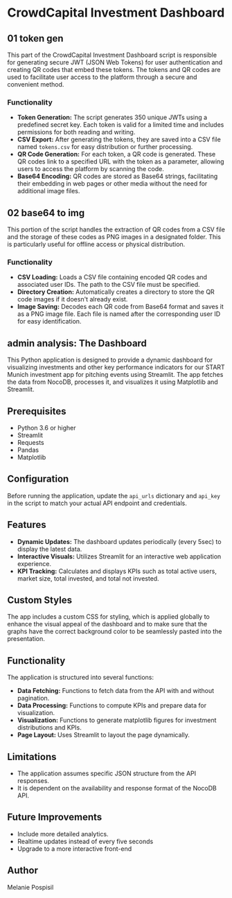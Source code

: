 # CrowdCapital Investment Dashboard

## 01 token gen
This part of the CrowdCapital Investment Dashboard script is responsible for generating secure JWT (JSON Web Tokens) for user authentication and creating QR codes that embed these tokens. The tokens and QR codes are used to facilitate user access to the platform through a secure and convenient method.

### Functionality
- **Token Generation:** The script generates 350 unique JWTs using a predefined secret key. Each token is valid for a limited time and includes permissions for both reading and writing.
- **CSV Export:** After generating the tokens, they are saved into a CSV file named `tokens.csv` for easy distribution or further processing.
- **QR Code Generation:** For each token, a QR code is generated. These QR codes link to a specified URL with the token as a parameter, allowing users to access the platform by scanning the code.
- **Base64 Encoding:** QR codes are stored as Base64 strings, facilitating their embedding in web pages or other media without the need for additional image files.

## 02 base64 to img 
This portion of the script handles the extraction of QR codes from a CSV file and the storage of these codes as PNG images in a designated folder. This is particularly useful for offline access or physical distribution.

### Functionality

- **CSV Loading:** Loads a CSV file containing encoded QR codes and associated user IDs. The path to the CSV file must be specified.
- **Directory Creation:** Automatically creates a directory to store the QR code images if it doesn't already exist.
- **Image Saving:** Decodes each QR code from Base64 format and saves it as a PNG image file. Each file is named after the corresponding user ID for easy identification.

## admin analysis: The Dashboard
This Python application is designed to provide a dynamic dashboard for visualizing investments and other key performance indicators for our START Munich investment app for pitching events using Streamlit. The app fetches the data from NocoDB, processes it, and visualizes it using Matplotlib and Streamlit.

## Prerequisites
- Python 3.6 or higher
- Streamlit
- Requests
- Pandas
- Matplotlib

## Configuration
Before running the application, update the `api_urls` dictionary and `api_key` in the script to match your actual API endpoint and credentials.

## Features
- **Dynamic Updates:** The dashboard updates periodically (every 5sec) to display the latest data.
- **Interactive Visuals:** Utilizes Streamlit for an interactive web application experience.
- **KPI Tracking:** Calculates and displays KPIs such as total active users, market size, total invested, and total not invested.

## Custom Styles
The app includes a custom CSS for styling, which is applied globally to enhance the visual appeal of the dashboard and to make sure that the graphs have the correct background color to be seamlessly pasted into the presentation.

## Functionality
The application is structured into several functions:
- **Data Fetching:** Functions to fetch data from the API with and without pagination.
- **Data Processing:** Functions to compute KPIs and prepare data for visualization.
- **Visualization:** Functions to generate matplotlib figures for investment distributions and KPIs.
- **Page Layout:** Uses Streamlit to layout the page dynamically.

## Limitations
- The application assumes specific JSON structure from the API responses.
- It is dependent on the availability and response format of the NocoDB API.

## Future Improvements
- Include more detailed analytics.
- Realtime updates instead of every five seconds 
- Upgrade to a more interactive front-end

## Author
Melanie Pospisil
